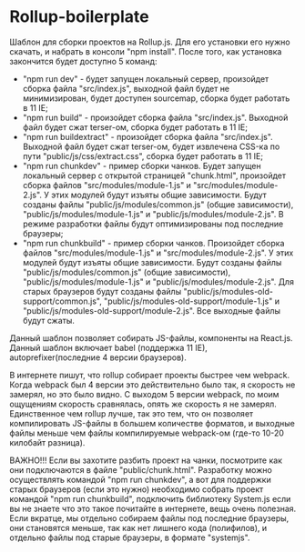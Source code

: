# Rollup-boilerplate

Шаблон для сборки проектов на Rollup.js. Для его установки его нужно скачать, и набрать в консоли "npm install". После того, как установка закончится будет доступно 5 команд:

- "npm run dev" - будет запущен локальный сервер, произойдет сборка файла "src/index.js", выходной файл будет не минимизирован, будет доступен sourcemap, сборка будет работать в 11 IE;
- "npm run build" - произойдет сборка файла "src/index.js". Выходной файл будет сжат terser-ом, сборка будет работать в 11 IE;
- "npm run buildextract" - произойдет сборка файла "src/index.js". Выходной файл будет сжат terser-ом, будет извлечена CSS-ка по пути "public/js/css/extract.css", сборка будет работать в 11 IE;
- "npm run chunkdev" - пример сборки чанков. Будет запущен локальный сервер с открытой страницей "chunk.html", произойдет сборка файлов "src/modules/module-1.js" и "src/modules/module-2.js". У этих модулей будут изъяты общие зависимости. Будут созданы файлы "public/js/modules/common.js" (общие зависимости), "public/js/modules/module-1.js" и "public/js/modules/module-2.js". В режиме разработки файлы будут оптимизированы под последние браузеры;
- "npm run chunkbuild" - пример сборки чанков. Произойдет сборка файлов "src/modules/module-1.js" и "src/modules/module-2.js". У этих модулей будут изъяты общие зависимости. Будут созданы файлы "public/js/modules/common.js" (общие зависимости), "public/js/modules/module-1.js" и "public/js/modules/module-2.js". Для старых браузеров будут созданы файлы "public/js/modules-old-support/common.js", "public/js/modules-old-support/module-1.js" и "public/js/modules-old-support/module-2.js". Все выходные файлы будут сжаты.

Данный шаблон позволяет собирать JS-файлы, компоненты на React.js. Данный шаблон включает babel (поддержка 11 IE), autoprefixer(последние 4 версии браузеров).

В интернете пишут, что rollup собирает проекты быстрее чем webpack. Когда webpack был 4 версии это действительно было так, я скорость не замерял, но это было видно. С выходом 5 версии webpack, по моим ощущениям скорость сравнялась, опять же скорость я не замерял. Единственное чем rollup лучше, так это тем, что он позволяет компилировать JS-файлы в большем количестве форматов, и выходные файлы меньше чем файлы компилируемые webpack-ом (где-то 10-20 килобайт разница).

ВАЖНО!!! Если вы захотите разбить проект на чанки, посмотрите как они подключаются в файле "public/chunk.html". Разработку можно осуществлять командой "npm run chunkdev", а вот для поддержки старых браузеров (если это нужно) необходимо собрать проект командой "npm run chunkbuild", подключить библиотеку System.js если вы не знаете что это такое почитайте в интернете, вещь очень полезная. Если вкратце, мы отдельно собираем файлы под последние браузеры, они становятся меньше, так как нет лишнего кода (полифилов), и отдельно файлы под старые браузеры, в формате "systemjs".